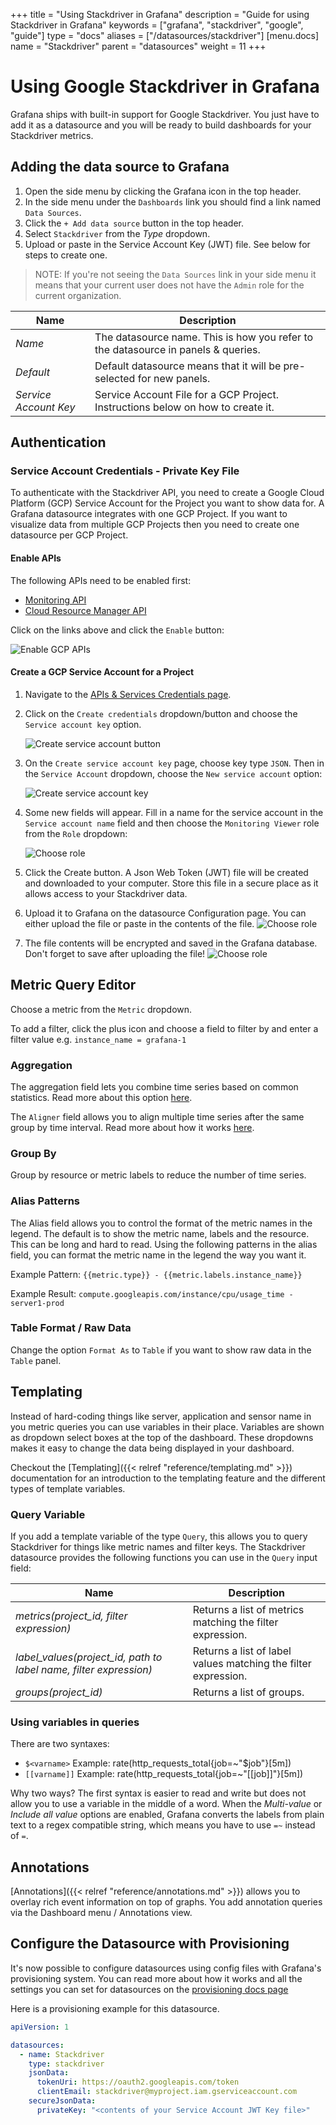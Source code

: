 +++
title = "Using Stackdriver in Grafana"
description = "Guide for using Stackdriver in Grafana"
keywords = ["grafana", "stackdriver", "google", "guide"]
type = "docs"
aliases = ["/datasources/stackdriver"]
[menu.docs]
name = "Stackdriver"
parent = "datasources"
weight = 11
+++

# Using Google Stackdriver in Grafana

Grafana ships with built-in support for Google Stackdriver. You just have to add it as a datasource and you will be ready to build dashboards for your Stackdriver metrics.

## Adding the data source to Grafana

1. Open the side menu by clicking the Grafana icon in the top header.
2. In the side menu under the `Dashboards` link you should find a link named `Data Sources`.
3. Click the `+ Add data source` button in the top header.
4. Select `Stackdriver` from the *Type* dropdown.
5. Upload or paste in the Service Account Key (JWT) file. See below for steps to create one.

> NOTE: If you're not seeing the `Data Sources` link in your side menu it means that your current user does not have the `Admin` role for the current organization.

Name | Description
------------ | -------------
*Name* | The datasource name. This is how you refer to the datasource in panels & queries.
*Default* | Default datasource means that it will be pre-selected for new panels.
*Service Account Key* | Service Account File for a GCP Project. Instructions below on how to create it.

## Authentication

### Service Account Credentials - Private Key File

To authenticate with the Stackdriver API, you need to create a Google Cloud Platform (GCP) Service Account for the Project you want to show data for. A Grafana datasource integrates with one GCP Project. If you want to visualize data from multiple GCP Projects then you need to create one datasource per GCP Project.

#### Enable APIs

The following APIs need to be enabled first:

- [Monitoring API](https://console.cloud.google.com/apis/library/monitoring.googleapis.com)
- [Cloud Resource Manager API](https://console.cloud.google.com/apis/library/cloudresourcemanager.googleapis.com)

Click on the links above and click the `Enable` button:

![Enable GCP APIs](/img/docs/v54/stackdriver_enable_api.png)

#### Create a GCP Service Account for a Project

1. Navigate to the [APIs & Services Credentials page](https://console.cloud.google.com/apis/credentials).
2. Click on the `Create credentials` dropdown/button and choose the `Service account key` option.

    ![Create service account button](/img/docs/v54/stackdriver_create_service_account_button.png)
3. On the `Create service account key` page, choose key type `JSON`. Then in the `Service Account` dropdown, choose the `New service account` option:

    ![Create service account key](/img/docs/v54/stackdriver_create_service_account_key.png)
4. Some new fields will appear. Fill in a name for the service account in the `Service account name` field and then choose the `Monitoring Viewer` role from the `Role` dropdown:

    ![Choose role](/img/docs/v54/stackdriver_service_account_choose_role.png)
5. Click the Create button. A Json Web Token (JWT) file will be created and downloaded to your computer. Store this file in a secure place as it allows access to your Stackdriver data.
6. Upload it to Grafana on the datasource Configuration page. You can either upload the file or paste in the contents of the file.
     ![Choose role](/img/docs/v54/stackdriver_grafana_upload_key.png)
7. The file contents will be encrypted and saved in the Grafana database. Don't forget to save after uploading the file!
     ![Choose role](/img/docs/v54/stackdriver_grafana_key_uploaded.png)

## Metric Query Editor

Choose a metric from the `Metric` dropdown.

To add a filter, click the plus icon and choose a field to filter by and enter a filter value e.g. `instance_name = grafana-1`

### Aggregation

The aggregation field lets you combine time series based on common statistics. Read more about this option [here](https://cloud.google.com/monitoring/charts/metrics-selector#aggregation-options).

The `Aligner` field allows you to align multiple time series after the same group by time interval. Read more about how it works [here](https://cloud.google.com/monitoring/charts/metrics-selector#alignment).

### Group By

Group by resource or metric labels to reduce the number of time series.

### Alias Patterns

The Alias field allows you to control the format of the metric names in the legend. The default is to show the metric name, labels and the resource. This can be long and hard to read. Using the following patterns in the alias field, you can format the metric name in the legend the way you want it.

Example Pattern: `{{metric.type}} - {{metric.labels.instance_name}}`

Example Result: `compute.googleapis.com/instance/cpu/usage_time - server1-prod`

### Table Format / Raw Data

Change the option `Format As` to `Table` if you want to show raw data in the `Table` panel.

## Templating

Instead of hard-coding things like server, application and sensor name in you metric queries you can use variables in their place.
Variables are shown as dropdown select boxes at the top of the dashboard. These dropdowns makes it easy to change the data
being displayed in your dashboard.

Checkout the [Templating]({{< relref "reference/templating.md" >}}) documentation for an introduction to the templating feature and the different
types of template variables.

### Query Variable

If you add a template variable of the type `Query`, this allows you to query Stackdriver for things like metric names and filter keys. The Stackdriver datasource provides the following functions you can use in the `Query` input field:

Name | Description
---- | --------
*metrics(project_id, filter expression)* | Returns a list of metrics matching the filter expression.
*label_values(project_id, path to label name, filter expression)* | Returns a list of label values matching the filter expression.
*groups(project_id)* | Returns a list of groups.

### Using variables in queries

There are two syntaxes:

- `$<varname>`  Example: rate(http_requests_total{job=~"$job"}[5m])
- `[[varname]]` Example: rate(http_requests_total{job=~"[[job]]"}[5m])

Why two ways? The first syntax is easier to read and write but does not allow you to use a variable in the middle of a word. When the *Multi-value* or *Include all value* options are enabled, Grafana converts the labels from plain text to a regex compatible string, which means you have to use `=~` instead of `=`.

## Annotations

[Annotations]({{< relref "reference/annotations.md" >}}) allows you to overlay rich event information on top of graphs. You add annotation
queries via the Dashboard menu / Annotations view.

## Configure the Datasource with Provisioning

It's now possible to configure datasources using config files with Grafana's provisioning system. You can read more about how it works and all the settings you can set for datasources on the [provisioning docs page](/administration/provisioning/#datasources)

Here is a provisioning example for this datasource.

```yaml
apiVersion: 1

datasources:
  - name: Stackdriver
    type: stackdriver
    jsonData:
      tokenUri: https://oauth2.googleapis.com/token
      clientEmail: stackdriver@myproject.iam.gserviceaccount.com
    secureJsonData:
      privateKey: "<contents of your Service Account JWT Key file>"
```
